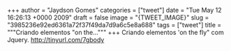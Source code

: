 
+++
author = "Jaydson Gomes"
categories = ["tweet"]
date = "Tue May 12 16:26:13 +0000 2009"
draft = false
image = "{TWEET_IMAGE}"
slug = "3985236e92ed6361a72f37f49da7d9a6c5e8a688"
tags = ["tweet"]
title = """Criando elementos "on the..."""
+++
Criando elementos 'on the fly" com Jquery. http://tinyurl.com/7gbody
